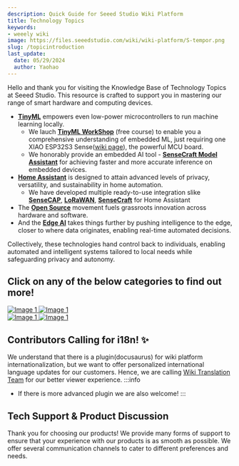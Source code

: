 ```yaml
---
description: Quick Guide for Seeed Studio Wiki Platform
title: Technology Topics
keywords:
- weeely wiki
image: https://files.seeedstudio.com/wiki/wiki-platform/S-tempor.png
slug: /topicintroduction
last_update:
  date: 05/29/2024
  author: Yaohao
---
```





Hello and thank you for visiting the Knowledge Base of Technology Topics at Seeed Studio. This resource is crafted to support you in mastering our range of smart hardware and computing devices.

- **[TinyML](/tinyml_topic)** empowers even low-power microcontrollers to run machine learning locally. 
  - We lauch [**TinyML WorkShop**](/tinyml_workshop_course_new) (free course) to enable you a comprehensive understanding of embedded ML, just requiring one XIAO ESP32S3 Sense([wiki page](/xiao_esp32s3_getting_started)), the powerful MCU board.
  - We honorably provide an embedded AI tool - [**SenseCraft Model Assistant**](/ModelAssistant_Introduce_Overview) for achieving faster and more accurate inference on embedded devices.
- [**Home Assistant**](/home_assistant_topic) is designed to attain advanced levels of privacy, versatility, and sustainability in home automation.
  - We have developed multiple ready-to-use integration slike [**SenseCAP**](/home_assistant_sensecap), [**LoRaWAN**](/ha_xiao_esp32), [**SenseCraft**](/sensecraft_homeassistant_userguide) for Home Assistant
- The [**Open Source**](/open_source_topic) movement fuels grassroots innovation across hardware and software.
- And the [**Edge AI**](/edge_ai_topic) takes things further by pushing intelligence to the edge, closer to where data originates, enabling real-time automated decisions.

Collectively, these technologies hand control back to individuals, enabling automated and intelligent systems tailored to local needs while safeguarding privacy and autonomy.



## Click on any of the below categories to find out more! 

  <div style={{display: 'flex'}}>

  <a href="/tinyml_topic" rel="noopener noreferrer">
    <img src="https://files.seeedstudio.com/wiki/tinyml-topic/main.jpg" style={{width: '98%', marginRight: '2%', marginBottom: '1rem', pointerEvents: 'none' }} alt="Image 1" />
  </a>

  <a href="/home_assistant_topic" rel="noopener noreferrer">
    <img src="https://files.seeedstudio.com/wiki/HomeAsssitant_collection/HAbanner1.jpg" style={{width: '98%', marginRight: '2%', marginBottom: '1rem', pointerEvents: 'none' }} alt="Image 1" />
  </a>
</div>


<div style={{display: 'flex'}}>

  <a href="/open_source_topic" rel="noopener noreferrer">
    <img src="https://files.seeedstudio.com/wiki/open_source_topic/open_source_topic.png" style={{width: '98%', marginRight: '2%', marginBottom: '1rem', pointerEvents: 'none' }} alt="Image 1" />
  </a>

  <a href="/edge_ai_topic" rel="noopener noreferrer">
    <img src="https://files.seeedstudio.com/wiki/Edge_AI_Topic/Edge_AI_Topic.png" style={{width: '98%', marginRight: '2%', marginBottom: '1rem', pointerEvents: 'none' }} alt="Image 1" />
  </a>
</div>

## Contributors Calling for i18n! ✨

We understand that there is a plugin(docusaurus) for wiki platform internationalization, but we want to offer personalized international language updates for our customers. Hence, we are calling [Wiki Translation Team](https://github.com/orgs/Seeed-Studio/projects/6/views/1?pane=issue&itemId=35980459) for our better viewer experience.
:::info
- If there is more advanced plugin we are also welcome!
:::


## Tech Support & Product Discussion

Thank you for choosing our products! We provide many forms of support to ensure that your experience with our products is as smooth as possible. We offer several communication channels to cater to different preferences and needs.

<div class="button_tech_support_container">
<a href="https://forum.seeedstudio.com/" class="button_forum"></a> 
<a href="https://www.seeedstudio.com/contacts" class="button_email"></a>
</div>

<div class="button_tech_support_container">
<a href="https://discord.gg/eWkprNDMU7" class="button_discord"></a> 
<a href="https://github.com/Seeed-Studio/wiki-documents/discussions/69" class="button_discussion"></a>
</div>
